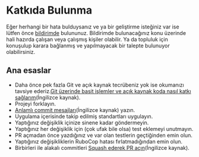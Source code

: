 # Katkıda Bulunma

Eğer herhangi bir hata bulduysanız ve ya bir geliştirme isteğiniz var ise lütfen
önce [bildirimde][1] bulununuz. Bildirimde bulunacağınız konu üzerinde hali hazırda
çalışan veya çalışmış kişiler olabilir. Ya da topluluk için konuşulup karara bağlanmış ve
yapılmayacak bir talepte bulunuyor olabilirsiniz.

## Ana esaslar

* Daha önce pek fazla Git ve açık kaynak tecrübeniz yok ise okumanızı tavsiye ederiz.[Git üzerinde basit işlemler ve açık kaynak koda nasıl katkı sağlarım][2](İngilizce kaynak).
* Projeyi forklayın.
* [Anlamlı commit mesajları][3](İngilizce kaynak) yazın.
* Uygulama içerisinde takip edilmiş standartları uygulayın.
* Yaptığınız değişiklik içinize sinene kadar göndermeyin.
* Yaptığınız her değişiklik için (çok ufak bile olsa) test eklemeyi unutmayın.
* PR açmadan önce yazdığınız ve var olan testlerin geçtiğinden emin olun.
* Yaptığınız değişikliklerin RuboCop hatası fırlatmadığından emin olun.
* Birbirleri ile alakalı commitleri [Squash ederek PR açın][4](İngilizce kaynak).

[1]: https://github.com/rubytr/ruby-tr/issues
[2]: https://www.gun.io/blog/how-to-github-fork-branch-and-pull-request
[3]: https://tbaggery.com/2008/04/19/a-note-about-git-commit-messages.html
[4]: http://gitready.com/advanced/2009/02/10/squashing-commits-with-rebase.html
